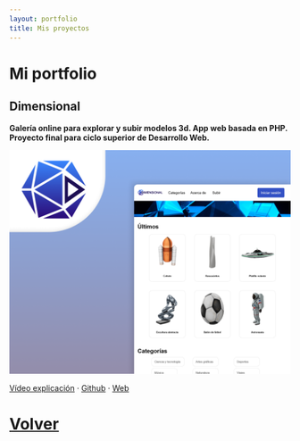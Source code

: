 ```yaml
---
layout: portfolio
title: Mis proyectos
---
```


# Mi portfolio

## Dimensional
__Galería online para explorar y subir modelos 3d. App web basada en PHP. Proyecto final para ciclo superior de Desarrollo Web.__    

[![Dimensional](assets/images/projects/dimensional-poster.png)](https://migvidal.github.io/dimensional/)

[Vídeo explicación](https://migvidal.github.io/dimensional/) · [Github](https://migvidal.github.io/dimensional/) · [Web](https://migvidal.github.io/dimensional/)



# [Volver](./)